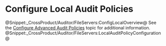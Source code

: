 # Configure Local Audit Policies 
@Snippet:_CrossProduct/Auditor/FileServers:ConfigLocalOverview@ 
See the [Configure Advanced Audit Policies](AdvancedPolicy.md) topic for additional information. 
@Snippet:_CrossProduct/Auditor/FileServers:LocalAuditPolicyConfiguration@